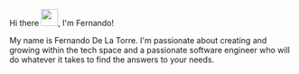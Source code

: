 Hi there <img src="https://raw.githubusercontent.com/MartinHeinz/MartinHeinz/master/wave.gif" width="30px">, I'm Fernando!

My name is Fernando De La Torre. I'm passionate about creating and growing within the tech space and a passionate software engineer who will do whatever it takes to find the answers to your needs.

<!--
**FernandoDLT/FernandoDLT** is a ✨ _special_ ✨ repository because its `README.md` (this file) appears on your GitHub profile.

Here are some ideas to get you started:

- 🔭 I’m currently working on ...
- 🌱 I’m currently learning ...
- 👯 I’m looking to collaborate on ...
- 🤔 I’m looking for help with ...
- 💬 Ask me about ...
- 📫 How to reach me: ...
- 😄 Pronouns: ...
- ⚡ Fun fact: ...
-->
